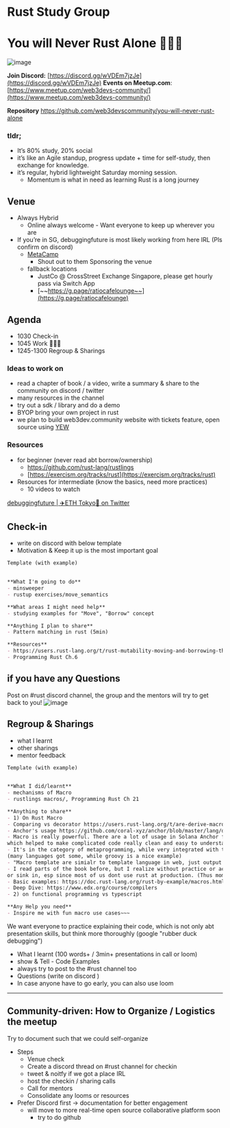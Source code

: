 
# Rust Study Group

# You will Never Rust Alone 🦀🦀🦀

![image](https://user-images.githubusercontent.com/1883877/230732546-9a146cd4-69e2-41c3-991e-be1aa0198e79.png)

**Join Discord:** [https://discord.gg/wVDEm7jzJe](https://discord.gg/wVDEm7jzJe)
**Events on Meetup.com**: [https://www.meetup.com/web3devs-community/](https://www.meetup.com/web3devs-community/)

**Repository** https://github.com/web3devscommunity/you-will-never-rust-alone

### **tldr;**

- It’s 80% study, 20% social
- it’s like an Agile standup, progress update + time for self-study, then exchange for knowledge.
- it’s regular, hybrid lightweight Saturday morning session.
    - Momentum is what in need as learning Rust is a long journey

## Venue
- Always Hybrid
    - Online always welcome - Want everyone to keep up wherever you are
- If you’re in SG, debuggingfuture is most likely working from here IRL (Pls confirm on discord)
    - [MetaCamp](https://goo.gl/maps/qazaTheZiSKmN6Yz9)
        - Shout out to them Sponsoring the venue
    - fallback locations
        - JustCo @ CrossStreet Exchange Singapore, please get hourly pass via Switch App
        - [~~https://g.page/ratiocafelounge~~](https://g.page/ratiocafelounge)

## Agenda
- 1030 Check-in
- 1045 Work 🚀🚀🚀
- 1245-1300 Regroup & Sharings

### Ideas to work on

- read a chapter of book / a video, write a summary & share to the community on discord / twitter
- many resources in the channel
- try out a sdk / library and do a demo
- BYOP bring your own project in rust
- we plan to build web3dev.community website with tickets feature, open source using [YEW](https://yew.rs/)

### Resources

- for beginner (never read abt borrow/ownership)
    - https://github.com/rust-lang/rustlings
    - [https://exercism.org/tracks/rust](https://exercism.org/tracks/rust)
- Resources for intermediate (know the basics, need more practices)
    - 10 videos to watch

[debuggingfuture | ✈️ETH Tokyo🗼 on Twitter](https://twitter.com/debuggingfuture/status/1642696417088266242)

## Check-in

- write on discord with below template
- Motivation & Keep it up is the most important goal

```markdown
Template (with example)
 

**What I'm going to do**
- minsweeper
- rustup exercises/move_semantics

**What areas I might need help**
- studying examples for "Move", "Borrow" concept 

**Anything I plan to share**
- Pattern matching in rust (5min)

**Resources**
- https://users.rust-lang.org/t/rust-mutability-moving-and-borrowing-the-straight-dope/22166
- Programming Rust Ch.6
```

## if you have any Questions

Post on #rust discord channel, the group and the mentors will try to get back to you!
![image](https://user-images.githubusercontent.com/1883877/230732515-6ff2a366-c14c-4222-bc79-0288e7e2b6bd.png)


## Regroup & Sharings

- what I learnt
- other sharings
- mentor feedback

```markdown
Template (with example)
 

**What I did/learnt**
- mechanisms of Macro
- rustlings macros/, Programming Rust Ch 21

**Anything to share**
- 1) On Rust Macro
- Comparing vs decorator https://users.rust-lang.org/t/are-derive-macros-in-rust-similar-to-decorators-in-python/46686
- Anchor's usage https://github.com/coral-xyz/anchor/blob/master/lang/derive/accounts/src/lib.rs
- Macro is really powerful. There are a lot of usage in Solana Anchor framework, 
which helped to make complicated code really clean and easy to understand.
- It's in the category of metaprogramming, while very integrated with the language
(many languages got some, while groovy is a nice example)
- "Macro template are simialr to template language in web, just output rust code" -- p.603 Programming Rust
- I read parts of the book before, but I realize without practice or active project it's a bit hard to remmeber 
or sink in, esp since most of us dont use rust at production. (Thus momentum is really key)
- Basic examples: https://doc.rust-lang.org/rust-by-example/macros.html
- Deep Dive: https://www.edx.org/course/compilers
- 2) on functional programming vs typescript

**Any Help you need**
- Inspire me with fun macro use cases~~~
```

We want everyone to practice explaining their code, which is not only abt presentation skills,
but think more thoroughly (google "rubber duck debugging")

- What I learnt (100 words+ / 3min+ presentations in call or loom)
- show & Tell - Code Examples
- always try to post to the #rust channel too
- Questions (write on discord )
- In case anyone have to go early, you can also use loom

---

## Community-driven: How to Organize / Logistics the meetup

Try to document such that we could self-organize

- Steps
    - Venue check
    - Create a discord thread on #rust channel for checkin
    - tweet & noitfy if we got a place IRL
    - host the checkin / sharing calls
    - Call for mentors
    - Consolidate any looms or resources
- Prefer Discord first → documentation for better engagement
    - will move to more real-time open source collaborative platform soon
        - try to do github